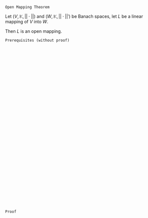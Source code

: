 ```
Open Mapping Theorem
```

Let $(V, \mathbb{K}, ||\cdot||)$ and $(W, \mathbb{K}, ||\cdot||')$ be Banach spaces, let $L$ be a linear mapping of $V$ into $W$.

Then $L$ is an open mapping.

```
Prerequisites (without proof)
```


<br>
<br>
<br>
<br>
<br>
<br>
<br>
<br>
<br>
<br>
<br>
<br>
<br>
<br>
<br>
<br>
<br>
<br>
<br>
<br>
<br>
<br>
<br>
<br>
<br>
<br>
<br>
<br>
<br>
<br>


```
Proof
```
